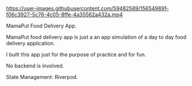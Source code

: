 https://user-images.githubusercontent.com/59482569/156549891-f06c3927-5c76-4c05-8ffe-4a35562a432a.mp4

MamaPut Food Delivery App.

MamaPut food delivery app is just a an app simulation of a day to day food delivery application. 

I built this app just for the purpose of practice and for fun. 

No backend is involved.

State Management: Riverpod.
